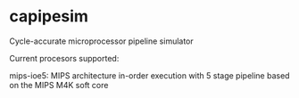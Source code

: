 # capipesim
Cycle-accurate microprocessor pipeline simulator

Current procesors supported:

mips-ioe5: MIPS architecture in-order execution with 5 stage pipeline based on the MIPS M4K soft core
